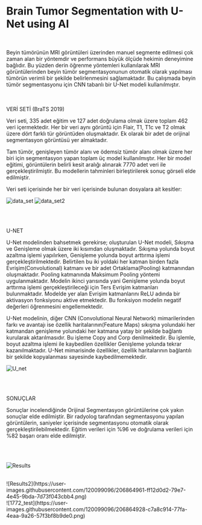 # Brain Tumor Segmentation with U-Net using AI
<br />
<p>Beyin tümörünün MRI görüntüleri üzerinden manuel segmente edilmesi çok zaman alan bir yöntemdir ve performans büyük ölçüde hekimin deneyimine bağlıdır. Bu yüzden derin öğrenme yöntemleri kullanılarak MRI görüntülerinden beyin tümör segmentasyonunun otomatik olarak yapılması tümörün verimli bir şekilde belirlenmesini sağlamaktadır. Bu çalışmada beyin tümör segmentasyonu için CNN tabanlı bir U-Net modeli kullanılmıştır. </p>


<br /><br />
VERİ SETİ (BraTS 2019)

Veri seti, 335 adet eğitim ve 127 adet doğrulama olmak üzere toplam 462 veri içermektedir. Her bir veri aynı görüntü için Flair, T1, T1c ve T2 olmak üzere dört farklı tür görüntüden oluşmaktadır. Ek olarak bir adet de orijinal segmentasyon görüntüsü yer almaktadır.

Tam tümör, genişleyen tümör alanı ve ödemsiz tümör alanı olmak üzere her biri için segmentasyon yapan toplam üç model kullanılmıştır. Her bir model eğitimi, görüntülerin belirli kesit aralığı alınarak 7770 adet veri ile gerçekleştirilmiştir. Bu modellerin tahminleri birleştirilerek sonuç görseli elde edilmiştir.

 Veri seti içerisinde her bir veri içerisinde bulunan dosyalara ait kesitler: 
 <br />

![data_set](https://user-images.githubusercontent.com/120099096/206864407-ca65e05b-06b2-48e1-8076-78ad18dec599.png)
![data_set2](https://user-images.githubusercontent.com/120099096/206864409-8c3fd7f3-406f-4be5-8fa0-7266b00c31d4.png)

<br /><br />

U-NET

U-Net modelinden bahsetmek gerekirse; oluşturulan U-Net modeli, Sıkışma ve Genişleme olmak üzere iki kısımdan oluşmaktadır. Sıkışma yolunda boyut azaltma işlemi yapılırken, Genişleme yolunda boyut arttırma işlemi gerçekleştirilmektedir. Belirtilen bu iki yoldaki her katman birden fazla Evrişim(Convolutional) katmanı ve bir adet Ortaklama(Pooling) katmanından oluşmaktadır. Pooling katmanında Maksimum Pooling yöntemi uygulanmaktadır. Modelin ikinci yarısında yani Genişleme yolunda boyut arttırma işlemi gerçekleştirileceği için Ters Evrişim katmanları bulunmaktadır. Modelde yer alan Evrişim katmanlarını ReLU adında bir aktivasyon fonksiyonu aktive etmektedir. Bu fonksiyon modelin negatif değerleri öğrenmesini engellemektedir.

U-Net modelinin, diğer CNN (Convolutional Neural Network) mimarilerinden farkı ve avantajı ise özellik haritalarının(Feature Maps) sıkışma yolundaki her katmandan genişleme yolundaki her katmana yatay bir şekilde bağlantı kurularak aktarılmasıdır. Bu işleme Copy and Corp denilmektedir. Bu işlemle, boyut azaltma işlemi ile kaybedilen özellikler Genişleme yolunda tekrar kazanılmaktadır. U-Net mimarisinde özellikler, özellik haritalarının bağlantılı bir şekilde kopyalanması sayesinde kaybedilmemektedir.

![U_net](https://user-images.githubusercontent.com/120099096/206864660-8602de60-5f69-4ea8-8673-3921dd82a544.png)

<br /><br />

SONUÇLAR

Sonuçlar incelendiğinde Orijinal Segmentasyon görüntülerine çok yakın sonuçlar elde edilmiştir. Bir radyolog tarafından segmentasyonu yapılan görüntülerin, saniyeler içerisinde segmentasyonu otomatik olarak gerçekleştirilebilmektedir. Eğitim verileri için %96 ve doğrulama verileri için %82 başarı oranı elde edilmiştir.

<br /><br />


![Results](https://user-images.githubusercontent.com/120099096/206864960-0b4503ad-65f4-46f3-a70f-852eaf9a87bd.png)

<br />
![Results2](https://user-images.githubusercontent.com/120099096/206864961-ff12d0d2-79e7-4e45-9bda-7d73f043cbb4.png)

<br />
![1772_test](https://user-images.githubusercontent.com/120099096/206864928-c7a8c914-77fa-4eaa-9a26-57f3bf8b9de0.png)


